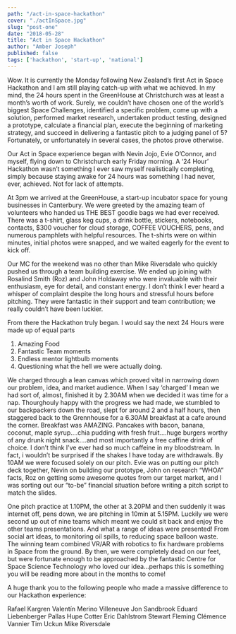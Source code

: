 ```yaml
---
path: "/act-in-space-hackathon"
cover: "./actInSpace.jpg"
slug: "post-one"
date: "2018-05-28"
title: "Act in Space Hackathon"
author: "Amber Joseph"
published: false
tags: ['hackathon', 'start-up', 'national']
---
```


Wow. It is currently the Monday following New Zealand’s first Act in Space Hackathon and I am still playing catch-up with what we achieved. In my mind, the 24 hours spent in the GreenHouse at Christchurch was at least a month’s worth of work. Surely, we couldn’t have chosen one of the world’s biggest Space Challenges, identified a specific problem, come up with a solution, performed market research, undertaken product testing, designed a prototype, calculate a financial plan, execute the beginning of marketing strategy, and succeed in delivering a fantastic pitch to a judging panel of 5? Fortunately, or unfortunately in several cases, the photos prove otherwise. 

Our Act in Space experience began with Nevin Jojo, Evie O’Connor, and myself, flying down to Christchurch early Friday morning. A ‘24 Hour’ Hackathon wasn’t something I ever saw myself realistically completing, simply because staying awake for 24 hours was something I had never, ever, achieved. Not for lack of attempts. 

At 3pm we arrived at the GreenHouse, a start-up incubator space for young businesses in Canterbury. We were greeted by the amazing team of volunteers who handed us THE BEST goodie bags we had ever received. There was a t-shirt, glass keg cups, a drink bottle, stickers, notebooks, contacts, $300 voucher for cloud storage, COFFEE VOUCHERS, pens, and numerous pamphlets with helpful resources. The t-shirts were on within minutes, initial photos were snapped, and we waited eagerly for the event to kick off. 

Our MC for the weekend was no other than Mike Riversdale who quickly pushed us through a team building exercise. We ended up joining with Rosalind Smith (Roz) and John Holdaway who were invaluable with their enthusiasm, eye for detail, and constant energy. I don’t think I ever heard a whisper of complaint despite the long hours and stressful hours before pitching. They were fantastic in their support and team contribution; we really couldn’t have been luckier. 

From there the Hackathon truly began. I would say the next 24 Hours were made up of equal parts 
1) Amazing Food 
2) Fantastic Team moments 
3) Endless mentor lightbulb moments 
4) Questioning what the hell we were actually doing. 

We charged through a lean canvas which proved vital in narrowing down our problem, idea, and market audience. When I say ‘charged’ I mean we had sort of, almost, finished it by 2.30AM when we decided it was time for a nap. Thourghouly happy with the progress we had made, we stumbled to our backpackers down the road, slept for around 2 and a half hours, then staggered back to the Grennhouse for a 6.30AM breakfast at a cafe around the corner. Breakfast was AMAZING. Pancakes with bacon, banana, coconut, maple syrup….chia pudding with fresh fruit….huge burgers worthy of any drunk night snack….and most importantly a free caffine drink of choice. I don’t think I’ve ever had so much caffeine in my bloodstream. In fact, i wouldn’t be surprised if the  shakes I have today are withdrawals. By 10AM we were focused solely on our pitch. Evie was on putting our pitch deck together, Nevin on building our prototype, John on research “WHOA” facts, Roz on getting some awesome quotes from our target market, and I was sorting out our “to-be” financial situation before writing a pitch script to match the slides. 

One pitch practice at 1.10PM, the other at 3.20PM and then suddenly it was internet off, pens down, we are pitching in 10min at 5.15PM. Luckily we were second up out of nine teams which meant we could sit back and enjoy the other teams presentations. And what a range of ideas were presented! From social art ideas, to monitoring oil spills, to reducing space balloon waste. The winning team combined VR/AR with robotics to fix hardware problems in Space from the ground. By then, we were completely dead on our feet, but were fortunate enough to be approached by the fantastic Centre for Space Science Technology who loved our idea...perhaps this is something you will be reading more about in the months to come! 

A huge thank you to the following people who made a massive difference to our Hackathon experience:

Rafael Kargren
Valentín Merino Villeneuve
Jon Sandbrook
Eduard Liebenberger
Pallas Hupe Cotter
Eric Dahlstrom
Stewart Fleming
Clémence Vannier
Tim Uckun
Mike Riversdale


